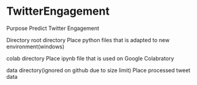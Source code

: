 # TwitterEngagement
Purpose
Predict Twitter Engagement

Directory
root directory
Place python files that is adapted to new environment(windows)

colab directory
Place ipynb file that is used on Google Colabratory

data directory(ignored on github due to size limit)
Place processed tweet data